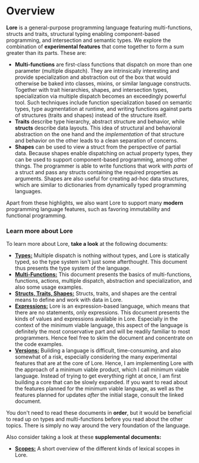 # Overview

**Lore** is a general-purpose programming language featuring multi-functions, structs and traits, structural typing enabling component-based programming, and intersection and semantic types. We explore the combination of **experimental features** that come together to form a sum greater than its parts. These are:

- **Multi-functions** are first-class functions that dispatch on more than one parameter (multiple dispatch). They are intrinsically interesting and provide specialization and abstraction out of the box that would otherwise be baked into classes, mixins, or similar language constructs. Together with trait hierarchies, shapes, and intersection types, specialization via multiple dispatch becomes an exceedingly powerful tool. Such techniques include function specialization based on semantic types, type augmentation at runtime, and writing functions against parts of structures (traits and shapes) instead of the structure itself.
- **Traits** describe type hierarchy, abstract structure and behavior, while **structs** describe data layouts. This idea of structural and behavioral abstraction on the one hand and the *implementation* of that structure and behavior on the other leads to a clean separation of concerns.
- **Shapes** can be used to view a struct from the perspective of partial data. Because shapes enable dispatching on actual property types, they can be used to support component-based programming, among other things. The programmer is able to write functions that work with *parts* of a struct and pass any structs containing the required properties as arguments. Shapes are also useful for creating ad-hoc data structures, which are similar to dictionaries from dynamically typed programming languages.

Apart from these highlights, we also want Lore to support many **modern** programming language features, such as favoring immutability and functional programming.



### Learn more about Lore

To learn more about Lore, **take a look** at the following documents:

- [**Types:**](types.md) Multiple dispatch is nothing without types, and Lore is statically typed, so the type system isn't just some afterthought. This document thus presents the type system of the language.
- [**Multi-Functions:**](multi-functions.md) This document presents the basics of multi-functions, functions, actions, multiple dispatch, abstraction and specialization, and also some usage examples.
- [**Structs, Traits, Shapes:**](structs-traits-shapes.md) Structs, traits, and shapes are the central means to define and work with data in Lore.
- [**Expressions:**](expressions.md) Lore is an expression-based language, which means that there are no statements, only expressions. This document presents the kinds of values and expressions available in Lore. Especially in the context of the minimum viable language, this aspect of the language is definitely the most conservative part and will be readily familiar to most programmers. Hence feel free to skim the document and concentrate on the code examples.
- [**Versions:**](versions.md) Building a language is difficult, time-consuming, and also somewhat of a risk, especially considering the many experimental features that are at the core of Lore. Hence, I am implementing Lore with the approach of a minimum viable product, which I call minimum viable language. Instead of trying to get everything right at once, I am first building a core that can be slowly expanded. If you want to read about the features planned for the minimum viable language, as well as the features planned for updates *after* the initial stage, consult the linked document.

You don't need to read these documents in **order**, but it would be beneficial to read up on types and multi-functions before you read about the other topics. There is simply no way around the very foundation of the language.

Also consider taking a look at these **supplemental documents:**

-  [**Scopes:**](scopes.md) A short overview of the different kinds of lexical scopes in Lore.



